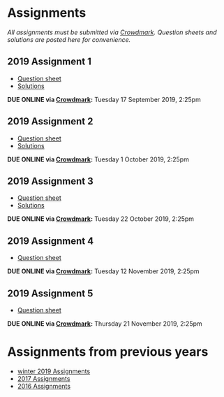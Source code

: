 # Assignments

_All assignments must be submitted via [Crowdmark](https://crowdmark.com/).  Question sheets and solutions are posted here for convenience._

## 2019 Assignment 1

- [Question sheet](./3aa1_2019f.pdf)
- [Solutions](./3aa1s_2019f.pdf)

**DUE ONLINE via [Crowdmark](https://crowdmark.com/):** Tuesday 17 September 2019, 2:25pm

## 2019 Assignment 2

- [Question sheet](./3aa2_2019f.pdf)
- [Solutions](./3aa2s_2019f.pdf)

**DUE ONLINE via [Crowdmark](https://crowdmark.com/):** Tuesday 1 October 2019, 2:25pm

## 2019 Assignment 3

- [Question sheet](./3aa3_2019f.pdf)
- [Solutions](./3aa3s_2019f.pdf)

**DUE ONLINE via [Crowdmark](https://crowdmark.com/):** Tuesday 22 October 2019, 2:25pm

## 2019 Assignment 4

- [Question sheet](./3aa4_2019f.pdf)

**DUE ONLINE via [Crowdmark](https://crowdmark.com/):** Tuesday 12 November 2019, 2:25pm

## 2019 Assignment 5

- [Question sheet](./3aa5_2019f.pdf)

**DUE ONLINE via [Crowdmark](https://crowdmark.com/):** Thursday 21 November 2019, 2:25pm

# Assignments from previous years

- [winter 2019 Assignments](./2019w/assignments.md)
- [2017 Assignments](./2017/assignments.md)
- [2016 Assignments](./2016/assignments.md)
